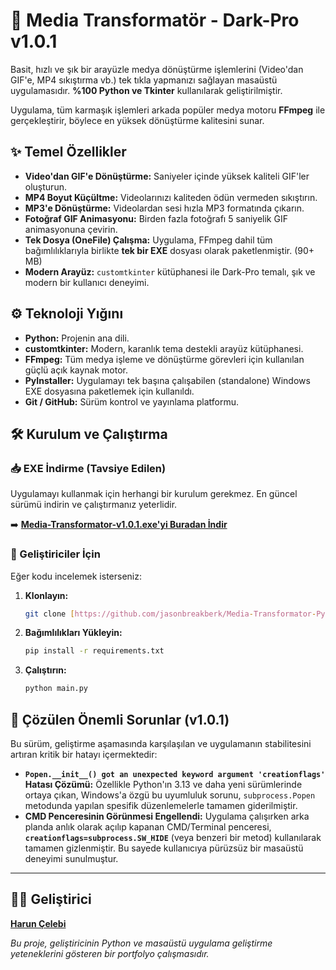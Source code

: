 # 🚀 Media Transformatör - Dark-Pro v1.0.1

Basit, hızlı ve şık bir arayüzle medya dönüştürme işlemlerini (Video'dan GIF'e, MP4 sıkıştırma vb.) tek tıkla yapmanızı sağlayan masaüstü uygulamasıdır. **%100 Python ve Tkinter** kullanılarak geliştirilmiştir.

Uygulama, tüm karmaşık işlemleri arkada popüler medya motoru **FFmpeg** ile gerçekleştirir, böylece en yüksek dönüştürme kalitesini sunar.

## ✨ Temel Özellikler

* **Video'dan GIF'e Dönüştürme:** Saniyeler içinde yüksek kaliteli GIF'ler oluşturun.
* **MP4 Boyut Küçültme:** Videolarınızı kaliteden ödün vermeden sıkıştırın.
* **MP3'e Dönüştürme:** Videolardan sesi hızla MP3 formatında çıkarın.
* **Fotoğraf GIF Animasyonu:** Birden fazla fotoğrafı 5 saniyelik GIF animasyonuna çevirin.
* **Tek Dosya (OneFile) Çalışma:** Uygulama, FFmpeg dahil tüm bağımlılıklarıyla birlikte **tek bir EXE** dosyası olarak paketlenmiştir. (90+ MB)
* **Modern Arayüz:** `customtkinter` kütüphanesi ile Dark-Pro temalı, şık ve modern bir kullanıcı deneyimi.

## ⚙️ Teknoloji Yığını

* **Python:** Projenin ana dili.
* **customtkinter:** Modern, karanlık tema destekli arayüz kütüphanesi.
* **FFmpeg:** Tüm medya işleme ve dönüştürme görevleri için kullanılan güçlü açık kaynak motor.
* **PyInstaller:** Uygulamayı tek başına çalışabilen (standalone) Windows EXE dosyasına paketlemek için kullanıldı.
* **Git / GitHub:** Sürüm kontrol ve yayınlama platformu.

## 🛠️ Kurulum ve Çalıştırma

### 📥 EXE İndirme (Tavsiye Edilen)

Uygulamayı kullanmak için herhangi bir kurulum gerekmez. En güncel sürümü indirin ve çalıştırmanız yeterlidir.

➡️ **[Media-Transformator-v1.0.1.exe'yi Buradan İndir](https://github.com/jasonbreakberk/Media-Transformator-Py/releases/latest)**

### 🐍 Geliştiriciler İçin

Eğer kodu incelemek isterseniz:

1.  **Klonlayın:**
    ```bash
    git clone [https://github.com/jasonbreakberk/Media-Transformator-Py.git](https://github.com/jasonbreakberk/Media-Transformator-Py.git)
    ```
2.  **Bağımlılıkları Yükleyin:**
    ```bash
    pip install -r requirements.txt
    ```
3.  **Çalıştırın:**
    ```bash
    python main.py
    ```

## 🐞 Çözülen Önemli Sorunlar (v1.0.1)

Bu sürüm, geliştirme aşamasında karşılaşılan ve uygulamanın stabilitesini artıran kritik bir hatayı içermektedir:

* **`Popen.__init__() got an unexpected keyword argument 'creationflags'` Hatası Çözümü:** Özellikle Python'ın 3.13 ve daha yeni sürümlerinde ortaya çıkan, Windows'a özgü bu uyumluluk sorunu, `subprocess.Popen` metodunda yapılan spesifik düzenlemelerle tamamen giderilmiştir.
* **CMD Penceresinin Görünmesi Engellendi:** Uygulama çalışırken arka planda anlık olarak açılıp kapanan CMD/Terminal penceresi, **`creationflags=subprocess.SW_HIDE`** (veya benzeri bir metod) kullanılarak tamamen gizlenmiştir. Bu sayede kullanıcıya pürüzsüz bir masaüstü deneyimi sunulmuştur.

---

## 👨‍💻 Geliştirici

**[Harun Çelebi](https://github.com/jasonbreakberk)**

*Bu proje, geliştiricinin Python ve masaüstü uygulama geliştirme yeteneklerini gösteren bir portfolyo çalışmasıdır.*